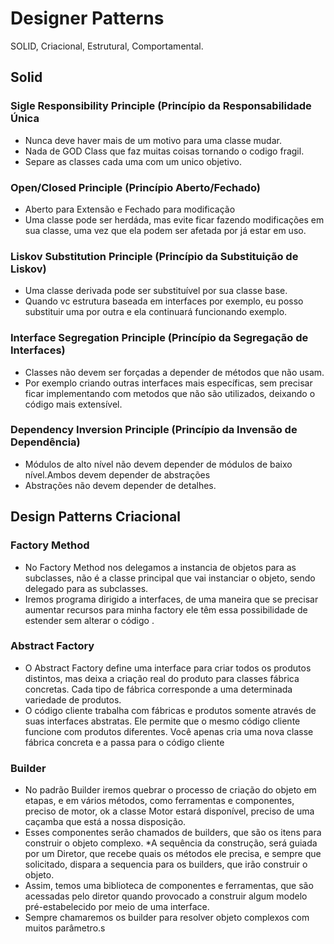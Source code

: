 # Designer Patterns

SOLID, Criacional, Estrutural, Comportamental.



## Solid

### Sigle Responsibility Principle (Princípio da Responsabilidade Única 

* Nunca deve haver mais de um motivo para uma classe mudar.
* Nada de GOD Class que faz muitas coisas tornando o codigo fragil.
* Separe as classes cada uma com um unico objetivo.

### Open/Closed Principle (Princípio Aberto/Fechado)

* Aberto para Extensão e Fechado para modificação
* Uma classe pode ser herdáda, mas evite ficar fazendo modificações em sua classe, uma vez que ela podem ser afetada por já estar em uso.


### Liskov Substitution Principle (Princípio da Substituição de Liskov)

* Uma classe derivada pode ser substituível por sua classe base.
* Quando vc estrutura baseada em interfaces por exemplo, eu posso substituir uma por outra e ela continuará funcionando exemplo.

### Interface Segregation Principle (Princípio da Segregação de Interfaces)

* Classes não devem ser forçadas a depender de métodos que não usam.
* Por exemplo criando outras interfaces mais específicas, sem precisar ficar implementando com metodos que não são utilizados, deixando o código mais extensível.

### Dependency Inversion Principle (Princípio da Invensão de Dependência)

* Módulos de alto nível não devem depender de módulos de baixo nível.Ambos devem depender de abstrações
* Abstrações não devem depender de detalhes.


## Design Patterns Criacional

### Factory Method

* No Factory Method nos delegamos a instancia de objetos para as subclasses, não é a classe principal que vai instanciar o objeto, sendo delegado para as subclasses.
* Iremos programa dirigido a interfaces, de uma maneira que se precisar aumentar recursos para minha factory ele têm essa possibilidade de estender sem alterar o código .

### Abstract Factory

* O Abstract Factory define uma interface para criar todos os produtos distintos, mas deixa a criação real do produto para classes fábrica concretas. Cada tipo de fábrica corresponde a uma determinada variedade de produtos.
* O código cliente trabalha com fábricas e produtos somente através de suas interfaces abstratas. Ele permite que o mesmo código cliente funcione com produtos diferentes. Você apenas cria uma nova classe fábrica concreta e a passa para o código cliente

### Builder

* No padrão Builder iremos quebrar o processo de criação do objeto em etapas, e em vários métodos, como ferramentas e componentes, preciso de motor, ok a classe Motor estará disponível, preciso de uma caçamba que está a nossa disposição.
* Esses componentes serão chamados de builders, que são os itens para construir o objeto complexo.
*A sequência da construção, será guiada por um Diretor, que recebe quais os métodos ele precisa, e sempre que solicitado, dispara a sequencia para os builders, que irão construir o objeto.
* Assim, temos uma biblioteca de componentes e ferramentas, que são acessadas pelo diretor quando provocado a construir algum modelo pré-estabelecido por meio de uma interface.
* Sempre chamaremos os builder para resolver objeto complexos com muitos parâmetro.s





